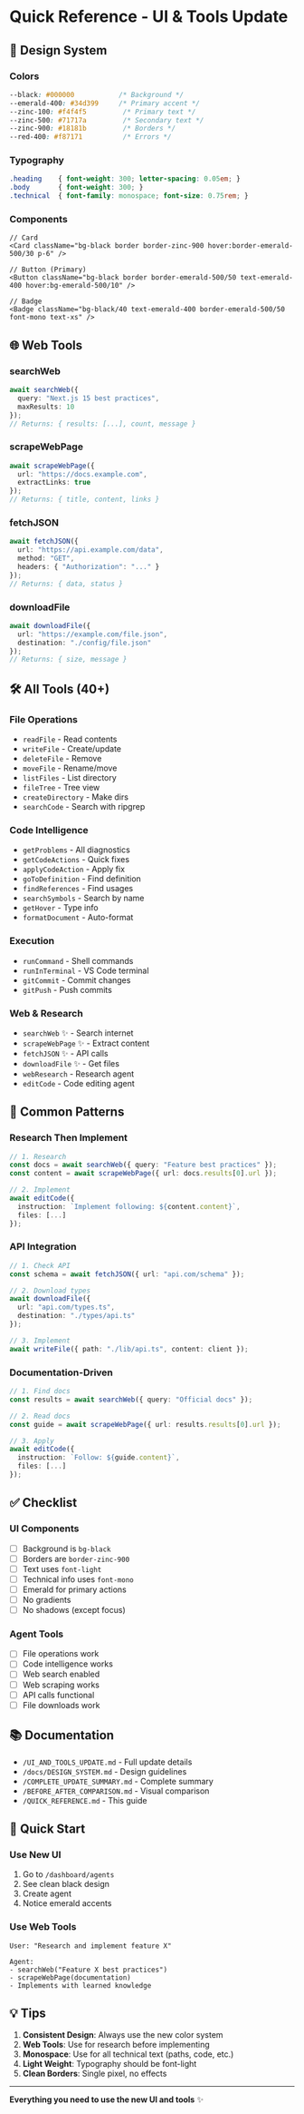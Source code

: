 # Quick Reference - UI & Tools Update

## 🎨 Design System

### Colors
```css
--black: #000000           /* Background */
--emerald-400: #34d399     /* Primary accent */
--zinc-100: #f4f4f5         /* Primary text */
--zinc-500: #71717a         /* Secondary text */
--zinc-900: #18181b         /* Borders */
--red-400: #f87171          /* Errors */
```

### Typography
```css
.heading    { font-weight: 300; letter-spacing: 0.05em; }
.body       { font-weight: 300; }
.technical  { font-family: monospace; font-size: 0.75rem; }
```

### Components
```tsx
// Card
<Card className="bg-black border border-zinc-900 hover:border-emerald-500/30 p-6" />

// Button (Primary)
<Button className="bg-black border border-emerald-500/50 text-emerald-400 hover:bg-emerald-500/10" />

// Badge
<Badge className="bg-black/40 text-emerald-400 border-emerald-500/50 font-mono text-xs" />
```

## 🌐 Web Tools

### searchWeb
```typescript
await searchWeb({
  query: "Next.js 15 best practices",
  maxResults: 10
});
// Returns: { results: [...], count, message }
```

### scrapeWebPage
```typescript
await scrapeWebPage({
  url: "https://docs.example.com",
  extractLinks: true
});
// Returns: { title, content, links }
```

### fetchJSON
```typescript
await fetchJSON({
  url: "https://api.example.com/data",
  method: "GET",
  headers: { "Authorization": "..." }
});
// Returns: { data, status }
```

### downloadFile
```typescript
await downloadFile({
  url: "https://example.com/file.json",
  destination: "./config/file.json"
});
// Returns: { size, message }
```

## 🛠️ All Tools (40+)

### File Operations
- `readFile` - Read contents
- `writeFile` - Create/update
- `deleteFile` - Remove
- `moveFile` - Rename/move
- `listFiles` - List directory
- `fileTree` - Tree view
- `createDirectory` - Make dirs
- `searchCode` - Search with ripgrep

### Code Intelligence
- `getProblems` - All diagnostics
- `getCodeActions` - Quick fixes
- `applyCodeAction` - Apply fix
- `goToDefinition` - Find definition
- `findReferences` - Find usages
- `searchSymbols` - Search by name
- `getHover` - Type info
- `formatDocument` - Auto-format

### Execution
- `runCommand` - Shell commands
- `runInTerminal` - VS Code terminal
- `gitCommit` - Commit changes
- `gitPush` - Push commits

### Web & Research
- `searchWeb` ✨ - Search internet
- `scrapeWebPage` ✨ - Extract content
- `fetchJSON` ✨ - API calls
- `downloadFile` ✨ - Get files
- `webResearch` - Research agent
- `editCode` - Code editing agent

## 📝 Common Patterns

### Research Then Implement
```typescript
// 1. Research
const docs = await searchWeb({ query: "Feature best practices" });
const content = await scrapeWebPage({ url: docs.results[0].url });

// 2. Implement
await editCode({
  instruction: `Implement following: ${content.content}`,
  files: [...]
});
```

### API Integration
```typescript
// 1. Check API
const schema = await fetchJSON({ url: "api.com/schema" });

// 2. Download types
await downloadFile({ 
  url: "api.com/types.ts",
  destination: "./types/api.ts" 
});

// 3. Implement
await writeFile({ path: "./lib/api.ts", content: client });
```

### Documentation-Driven
```typescript
// 1. Find docs
const results = await searchWeb({ query: "Official docs" });

// 2. Read docs
const guide = await scrapeWebPage({ url: results.results[0].url });

// 3. Apply
await editCode({
  instruction: `Follow: ${guide.content}`,
  files: [...]
});
```

## ✅ Checklist

### UI Components
- [ ] Background is `bg-black`
- [ ] Borders are `border-zinc-900`
- [ ] Text uses `font-light`
- [ ] Technical info uses `font-mono`
- [ ] Emerald for primary actions
- [ ] No gradients
- [ ] No shadows (except focus)

### Agent Tools
- [ ] File operations work
- [ ] Code intelligence works
- [ ] Web search enabled
- [ ] Web scraping works
- [ ] API calls functional
- [ ] File downloads work

## 📚 Documentation

- `/UI_AND_TOOLS_UPDATE.md` - Full update details
- `/docs/DESIGN_SYSTEM.md` - Design guidelines
- `/COMPLETE_UPDATE_SUMMARY.md` - Complete summary
- `/BEFORE_AFTER_COMPARISON.md` - Visual comparison
- `/QUICK_REFERENCE.md` - This guide

## 🚀 Quick Start

### Use New UI
1. Go to `/dashboard/agents`
2. See clean black design
3. Create agent
4. Notice emerald accents

### Use Web Tools
```
User: "Research and implement feature X"

Agent:
- searchWeb("Feature X best practices")
- scrapeWebPage(documentation)  
- Implements with learned knowledge
```

## 💡 Tips

1. **Consistent Design**: Always use the new color system
2. **Web Tools**: Use for research before implementing
3. **Monospace**: Use for all technical text (paths, code, etc.)
4. **Light Weight**: Typography should be font-light
5. **Clean Borders**: Single pixel, no effects

---

**Everything you need to use the new UI and tools** ✨